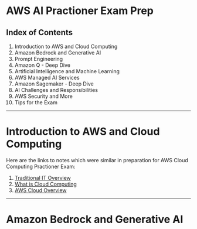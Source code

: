 # AWS AI Practioner Exam Prep

## Index of Contents
1. Introduction to AWS and Cloud Computing
2. Amazon Bedrock and Generative AI
3. Prompt Engineering
4. Amazon Q - Deep Dive
5. Artificial Intelligence and Machine Learning
6. AWS Managed AI Services
7. Amazon Sagemaker - Deep Dive
8. AI Challenges and Responsibilities
9.  AWS Security and More
10. Tips for the Exam

---

# Introduction to AWS and Cloud Computing

Here are the links to notes which were similar in preparation for AWS Cloud Computing Practioner Exam:
1. [Traditional IT Overview](https://pratham-mehta.github.io/aws/content/cloudcomp/traditionalc.html)
2. [What is Cloud Computing](https://pratham-mehta.github.io/aws/content/cloudcomp/cc.html)
3. [AWS Cloud Overview](https://pratham-mehta.github.io/aws/content/cloudcomp/awscc.html)

---

# Amazon Bedrock and Generative AI
